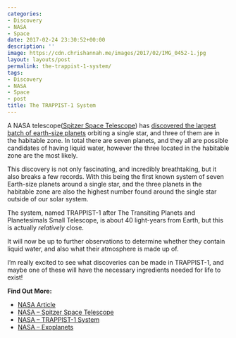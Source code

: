 ```yaml
---
categories:
- Discovery
- NASA
- Space
date: 2017-02-24 23:30:52+00:00
description: ''
image: https://cdn.chrishannah.me/images/2017/02/IMG_0452-1.jpg
layout: layouts/post
permalink: the-trappist-1-system/
tags:
- Discovery
- NASA
- Space
- post
title: The TRAPPIST-1 System
---
```


<div class="kg-card-markdown">
<p>A NASA telescope(<a href="https://en.wikipedia.org/wiki/Spitzer_Space_Telescope">Spitzer Space Telescope</a>) has <a href="https://www.nasa.gov/press-release/nasa-telescope-reveals-largest-batch-of-earth-size-habitable-zone-planets-around">discovered the largest batch of earth-size planets</a> orbiting a single star, and three of them are in the habitable zone. In total there are seven planets, and they all are possible candidates of having liquid water, however the three located in the habitable zone are the most likely.</p>
<p>This discovery is not only fascinating, and incredibly breathtaking, but it also breaks a few records. With this being the first known system of seven Earth-size planets around a single star, and the three planets in the habitable zone are also the highest number found around the single star outside of our solar system.</p>
<p>The system, named TRAPPIST-1 after The Transiting Planets and Planetesimals Small Telescope, is about 40 light-years from Earth, but this is actually <em>relatively</em> close.</p>
<p>It will now be up to further observations to determine whether they contain liquid water, and also what their atmosphere is made up of.</p>
<p>I’m really excited to see what discoveries can be made in TRAPPIST-1, and maybe one of these will have the necessary ingredients needed for life to exist!</p>
<p><strong>Find Out More:</strong></p>
<ul>
<li><a href="https://www.nasa.gov/press-release/nasa-telescope-reveals-largest-batch-of-earth-size-habitable-zone-planets-around">NASA Article</a></li>
<li><a href="https://www.nasa.gov/spitzer">NASA &#8211; Spitzer Space Telescope</a></li>
<li><a href="https://exoplanets.nasa.gov/trappist1/">NASA &#8211; TRAPPIST-1 System</a></li>
<li><a href="https://www.nasa.gov/exoplanets">NASA &#8211; Exoplanets</a></li>
</ul>
</div>